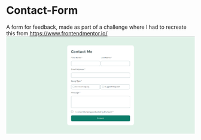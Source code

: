 # Contact-Form
A form for feedback, made as part of a challenge where I had to recreate this from https://www.frontendmentor.io/
![alt text](<Screenshot 2024-10-14 173445.png>)